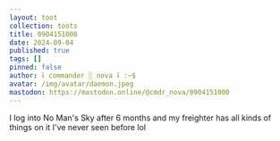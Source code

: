 ```yaml
---
layout: toot
collection: toots
title: 0904151000
date: 2024-09-04
published: true
tags: []
pinned: false
author: ⸸ commander ░ nova ⸸ :~$
avatar: /img/avatar/daemon.jpeg
mastodon: https://mastodon.online/@cmdr_nova/0904151000
---
```


I log into No Man's Sky after 6 months and my freighter has all kinds of things on it I've never seen before lol
